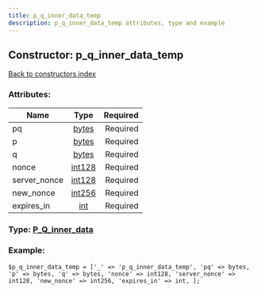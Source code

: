 ```yaml
---
title: p_q_inner_data_temp
description: p_q_inner_data_temp attributes, type and example
---
```

## Constructor: p\_q\_inner\_data\_temp  
[Back to constructors index](index.md)



### Attributes:

| Name     |    Type       | Required |
|----------|:-------------:|---------:|
|pq|[bytes](../types/bytes.md) | Required|
|p|[bytes](../types/bytes.md) | Required|
|q|[bytes](../types/bytes.md) | Required|
|nonce|[int128](../types/int128.md) | Required|
|server\_nonce|[int128](../types/int128.md) | Required|
|new\_nonce|[int256](../types/int256.md) | Required|
|expires\_in|[int](../types/int.md) | Required|



### Type: [P\_Q\_inner\_data](../types/P_Q_inner_data.md)


### Example:

```
$p_q_inner_data_temp = ['_' => 'p_q_inner_data_temp', 'pq' => bytes, 'p' => bytes, 'q' => bytes, 'nonce' => int128, 'server_nonce' => int128, 'new_nonce' => int256, 'expires_in' => int, ];
```  

